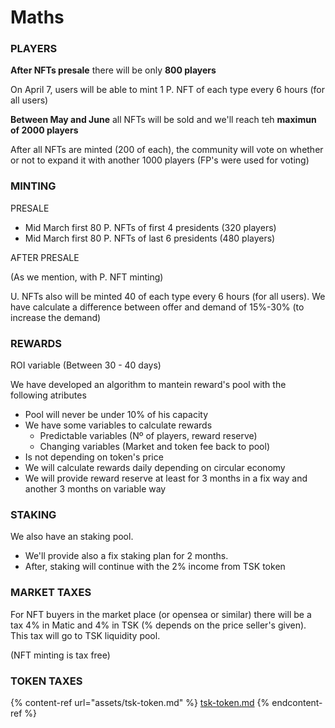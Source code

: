 # Maths

### PLAYERS

**After NFTs presale** there will be only **800 players**

On April 7, users will be able to mint 1 P. NFT of each type every 6 hours (for all users)

**Between May and June** all NFTs will be sold and we'll reach teh **maximun of 2000 players**

After all NFTs are minted (200 of each), the community will vote on whether or not to expand it with another 1000 players (FP's were used for voting)

### MINTING

PRESALE

* Mid March first 80 P. NFTs of first 4 presidents (320 players)
* Mid March first 80 P. NFTs of last 6 presidents (480 players)

AFTER PRESALE

(As we mention, with P. NFT minting)

U. NFTs also will be minted 40 of each type every 6 hours (for all users). We have calculate a difference between offer and demand of 15%-30% (to increase the demand)

### REWARDS

ROI variable (Between 30 - 40 days)

We have developed an algorithm to mantein reward's pool with the following atributes

* Pool will never be under 10% of his capacity
* We have some variables to calculate rewards&#x20;
  * Predictable variables (Nº of players, reward reserve)
  * Changing variables (Market and token fee back to pool)
* Is not depending on token's price&#x20;
* We will calculate rewards daily depending on circular economy
* We will provide reward reserve at least for 3 months in a fix way and another 3 months on variable way

### STAKING

We also have an staking pool.&#x20;

* We'll provide also a fix staking plan for 2 months.&#x20;
* After, staking will continue with the 2% income from TSK token&#x20;

### MARKET TAXES

For NFT buyers in the market place (or opensea or similar) there will be a tax 4% in Matic and 4% in TSK (% depends on the price seller's given). This tax will go to TSK liquidity pool.

(NFT minting is tax free)

### TOKEN TAXES

{% content-ref url="assets/tsk-token.md" %}
[tsk-token.md](assets/tsk-token.md)
{% endcontent-ref %}
